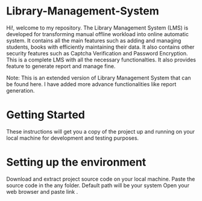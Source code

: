 # Library-Management-System

Hi!, welcome to my repository. The Library Management System (LMS) is developed for transforming manual offline workload into online automatic system. It contains all the main features such as adding and managing students, books with efficiently maintaining their data. It also contains other security features such as Captcha Verification and Password Encryption. This is a complete LMS with all the necessary functionalties. It also provides feature to generate report and manage fine.

Note: This is an extended version of Library Management System that can be found here. I have added more advance functionalities like report generation.

# Getting Started
These instructions will get you a copy of the project up and running on your local machine for development and testing purposes.
# Setting up the environment
Download and extract project source code on your local machine.
Paste the source code in the any folder. Default path will be your system
Open your web browser and paste link .
